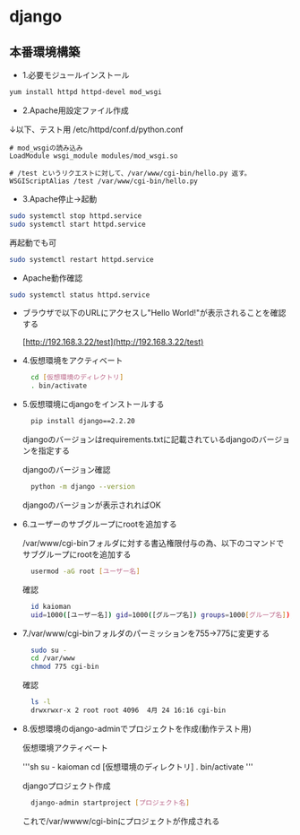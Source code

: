 # django

## 本番環境構築

* 1.必要モジュールインストール

```bash
yum install httpd httpd-devel mod_wsgi
```

* 2.Apache用設定ファイル作成

↓以下、テスト用 /etc/httpd/conf.d/python.conf

```text
# mod_wsgiの読み込み
LoadModule wsgi_module modules/mod_wsgi.so

# /test というリクエストに対して、/var/www/cgi-bin/hello.py 返す。
WSGIScriptAlias /test /var/www/cgi-bin/hello.py
```

* 3.Apache停止→起動

```bash
sudo systemctl stop httpd.service
sudo systemctl start httpd.service
```

再起動でも可

```bash
sudo systemctl restart httpd.service
```

* Apache動作確認

```bash
sudo systemctl status httpd.service
```

* ブラウザで以下のURLにアクセスし"Hello World!"が表示されることを確認する

  [http://192.168.3.22/test](http://192.168.3.22/test)

* 4.仮想環境をアクティベート

  ```bash
    cd [仮想環境のディレクトリ]
    . bin/activate
  ```

* 5.仮想環境にdjangoをインストールする

  ```bash
    pip install django==2.2.20
  ```

  djangoのバージョンはrequirements.txtに記載されているdjangoのバージョンを指定する

  djangoのバージョン確認

  ```bash
    python -m django --version
  ```

  djangoのバージョンが表示されればOK

* 6.ユーザーのサブグループにrootを追加する

  /var/www/cgi-binフォルダに対する書込権限付与の為、以下のコマンドでサブグループにrootを追加する

  ```bash
    usermod -aG root [ユーザー名]
  ```

  確認

  ```bash
    id kaioman
    uid=1000([ユーザー名]) gid=1000([グループ名]) groups=1000[グループ名]),0(root),1001([グループ名])
  ```

* 7./var/www/cgi-binフォルダのパーミッションを755→775に変更する

  ```bash
    sudo su -
    cd /var/www
    chmod 775 cgi-bin
  ```

  確認

  ```bash
    ls -l
    drwxrwxr-x 2 root root 4096  4月 24 16:16 cgi-bin
  ```

* 8.仮想環境のdjango-adminでプロジェクトを作成\(動作テスト用\)

  仮想環境アクティベート

  '''sh su - kaioman cd \[仮想環境のディレクトリ\] . bin/activate '''

  djangoプロジェクト作成

  ```bash
    django-admin startproject [プロジェクト名]
  ```

  これで/var/wwww/cgi-binにプロジェクトが作成される

